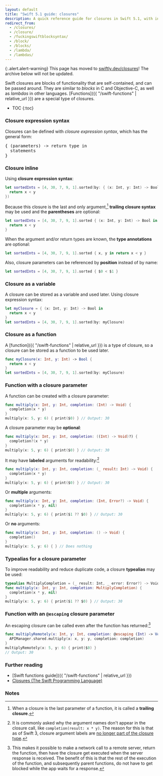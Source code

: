 ```yaml
---
layout: default
title: "Swift 5.1 guide: closures"
description: A quick reference guide for closures in Swift 5.1, with inline closures, closures as variables, and closures as functions.
redirect_from: 
  - /closures/ 
  - /closure/
  - /fuckingswiftblocksyntax/
  - /block/
  - /blocks/
  - /lambda/
  - /lambdas/
---
```


{:.alert.alert-warning}
This page has moved to [swiftly.dev/closures](https://swiftly.dev/closures)! The archive below will not be updated.

Swift closures are blocks of functionality that are self-contained, and can be passed around. They are similar to _blocks_ in C and Objective-C, as well as _lambdas_ in other languages. [Functions]({{ "/swift-functions" | relative_url }}) are a special type of closures.

* TOC
{:toc}

### Closure expression syntax

Closures can be defined with _closure expression syntax_, which has the general form:

<pre class="with-placeholders">
{ (<span class="placeholder">parameters</span>) -> <span class="placeholder">return type</span> in
  <span class="placeholder">statements</span>
}
</pre>

### Closure inline

Using **closure expression syntax**:

```swift
let sortedInts = [4, 30, 7, 9, 1].sorted(by: { (x: Int, y: Int) -> Bool in
  return x < y
})
```

Because this closure is the last and only argument,[^1] **trailing closure syntax** may be used and the **parentheses** are optional:

```swift
let sortedInts = [4, 30, 7, 9, 1].sorted { (x: Int, y: Int) -> Bool in
  return x < y
}
```

When the argument and/or return types are known, the **type annotations** are optional:

```swift
let sortedInts = [4, 30, 7, 9, 1].sorted { x, y in return x < y }
```

Also, closure parameters can be referenced by **position** instead of by name:

```swift
let sortedInts = [4, 30, 7, 9, 1].sorted { $0 < $1 }
```

### Closure as a variable

A closure can be stored as a variable and used later. Using closure expression syntax:

```swift
let myClosure = { (x: Int, y: Int) -> Bool in
  return x < y
}
let sortedInts = [4, 30, 7, 9, 1].sorted(by: myClosure)
```

### Closure as a function

A [function]({{ "/swift-functions" | relative_url }}) is a type of closure, so a closure can be stored as a function to be used later.

```swift
func myClosure(x: Int, y: Int) -> Bool {
  return x < y
}
let sortedInts = [4, 30, 7, 9, 1].sorted(by: myClosure)
```

### Function with a closure parameter

A function can be created with a closure parameter:

```swift
func multiply(x: Int, y: Int, completion: (Int) -> Void) {
  completion(x * y)
}
multiply(x: 5, y: 6) { print($0) } // Output: 30
```

A closure parameter may be **optional**:

```swift
func multiply(x: Int, y: Int, completion: ((Int) -> Void)?) {
  completion?(x * y)
}
multiply(x: 5, y: 6) { print($0) } // Output: 30
```

It may have **labeled** arguments for readability:[^2]

```swift
func multiply(x: Int, y: Int, completion: (_ result: Int) -> Void) {
  completion(x * y)
}
multiply(x: 5, y: 6) { print($0) } // Output: 30
```

Or **multiple** arguments: 

```swift
func multiply(x: Int, y: Int, completion: (Int, Error?) -> Void) {
  completion(x * y, nil)
}
multiply(x: 5, y: 6) { print($1 ?? $0) } // Output: 30
```

Or **no** arguments:

```swift
func multiply(x: Int, y: Int, completion: () -> Void) {
  completion()
}
multiply(x: 5, y: 6) { } // Does nothing
```

### Typealias for a closure parameter

To improve readability and reduce duplicate code, a closure **typealias** may be used:

```swift
typealias MultiplyCompletion = (_ result: Int, _ error: Error?) -> Void
func multiply(x: Int, y: Int, completion: MultiplyCompletion) {
  completion(x * y, nil)
}
multiply(x: 5, y: 6) { print($1 ?? $0) } // Output: 30
```

### Function with an `@escaping` closure parameter

An escaping closure can be called even after the function has returned:[^3]

```swift
func multiplyRemotely(x: Int, y: Int, completion: @escaping (Int) -> Void) {
  APIManager.shared.multiply(x: x, y: y, completion: completion)
}
multiplyRemotely(x: 5, y: 6) { print($0) }
// Output: 30
```

### Further reading

* [Swift functions guide]({{ "/swift-functions" | relative_url }})
* [Closures (The Swift Programming Language)](https://developer.apple.com/library/content/documentation/Swift/Conceptual/Swift_Programming_Language/Closures.html)

### Notes

[^1]: When a closure is the last parameter of a function, it is called a **trailing closure**.
[^2]: It is commonly asked why the argument names don't appear in the closure call, like `completion(result: x * y)`. The reason for this is that as of Swift 3, closure argument labels are [no longer part of the closure type](https://github.com/apple/swift-evolution/blob/master/proposals/0111-remove-arg-label-type-significance.md).
[^3]: This makes it possible to make a network call to a remote server, return the function, then have the closure get executed when the server response is received. The benefit of this is that the rest of the execution of the function, and subsequently parent functions, do not have to get blocked while the app waits for a response.
